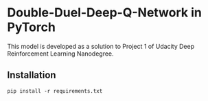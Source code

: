 # Double-Duel-Deep-Q-Network in PyTorch
This model is developed as a solution to Project 1 of Udacity Deep Reinforcement Learning Nanodegree.

## Installation
```
pip install -r requirements.txt
```
